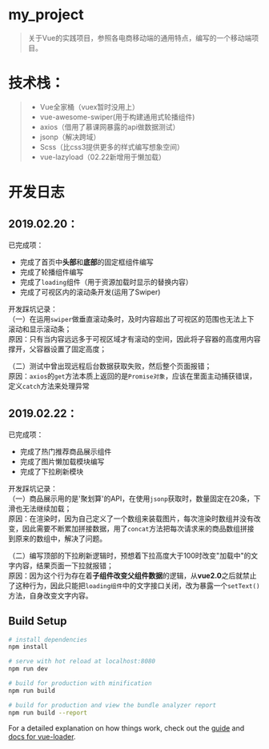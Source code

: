 # my_project

> 关于Vue的实践项目，参照各电商移动端的通用特点，编写的一个移动端项目。

# 技术栈：
> - Vue全家桶（vuex暂时没用上） 
> - vue-awesome-swiper(用于构建通用式轮播组件) 
> - axios（借用了慕课网暴露的api做数据测试）
> - jsonp（解决跨域）
> - Scss（比css3提供更多的样式编写想象空间）
> - vue-lazyload（02.22新增用于懒加载）

# 开发日志
## 2019.02.20：
已完成项：
- 完成了首页中**头部**和**底部**的固定框组件编写
- 完成了轮播组件编写
- 完成了`loading`组件（用于资源加载时显示的替换内容）
- 完成了可视区内的滚动条开发(运用了Swiper)

开发踩坑记录：  
（一）在运用`swiper`做垂直滚动条时，及时内容超出了可视区的范围也无法上下滚动和显示滚动条；  
原因：只有当内容远远多于可视区域才有滚动的空间，因此将子容器的高度用内容撑开，父容器设置了固定高度；

（二）测试中曾出现远程后台数据获取失败，然后整个页面报错；  
原因：`axios`的`get`方法本质上返回的是`Promise对象`，应该在里面主动捕获错误，定义`catch`方法来处理异常

## 2019.02.22：
已完成项：
- 完成了热门推荐商品展示组件
- 完成了图片懒加载模块编写
- 完成了下拉刷新模块

开发踩坑记录：  
（一）商品展示用的是'聚划算'的API，在使用`jsonp`获取时，数量固定在20条，下滑也无法继续加载；  
原因：在渲染时，因为自己定义了一个数组来装载图片，每次渲染时数组并没有改变，因此需要不断累加拼接数据，用了`concat`方法把每次请求来的商品数组拼接到原来的数组中，解决了问题。  

（二）编写顶部的下拉刷新逻辑时，预想着下拉高度大于100时改变"加载中"的文字内容，结果页面一下拉就报错；  
原因：因为这个行为存在着**子组件改变父组件数据**的逻辑，从**vue2.0**之后就禁止了这种行为，因此只能把`loading组件`中的文字接口关闭，改为暴露一个`setText()`方法，自身改变文字内容。

## Build Setup

``` bash
# install dependencies
npm install

# serve with hot reload at localhost:8080
npm run dev

# build for production with minification
npm run build

# build for production and view the bundle analyzer report
npm run build --report
```

For a detailed explanation on how things work, check out the [guide](http://vuejs-templates.github.io/webpack/) and [docs for vue-loader](http://vuejs.github.io/vue-loader).
